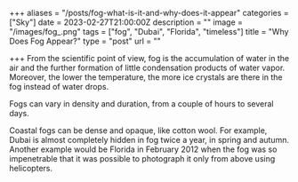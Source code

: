 +++
aliases = "/posts/fog-what-is-it-and-why-does-it-appear"
categories = ["Sky"]
date = 2023-02-27T21:00:00Z
description = ""
image = "/images/fog_.png"
tags = ["fog", "Dubai", "Florida", "timeless"]
title = "Why Does Fog Appear?"
type = "post"
url = ""

+++
From the scientific point of view, fog is the accumulation of water in the air and the further formation of little condensation products of water vapor. Moreover, the lower the temperature, the more ice crystals are there in the fog instead of water drops.

Fogs can vary in density and duration, from a couple of hours to several days.

Coastal fogs can be dense and opaque, like cotton wool. For example, Dubai is almost completely hidden in fog twice a year, in spring and autumn. Another example would be Florida in February 2012 when the fog was so impenetrable that it was possible to photograph it only from above using helicopters.
